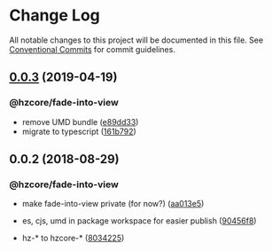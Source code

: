 # Change Log

All notable changes to this project will be documented in this file.
See [Conventional Commits](https://conventionalcommits.org) for commit guidelines.

## [0.0.3](https://github.com/hzdg/hz-core/compare/@hzcore/fade-into-view@0.0.2...@hzcore/fade-into-view@0.0.3) (2019-04-19)


### @hzcore/fade-into-view

* remove UMD bundle ([e89dd33](https://github.com/hzdg/hz-core/commit/e89dd33))
* migrate to typescript ([161b792](https://github.com/hzdg/hz-core/commit/161b792))


## 0.0.2 (2018-08-29)


### @hzcore/fade-into-view

* make fade-into-view private (for now?) ([aa013e5](https://github.com/hzdg/hz-core/commit/aa013e5))

* es, cjs, umd in package workspace for easier publish ([90456f8](https://github.com/hzdg/hz-core/commit/90456f8))
* hz-* to hzcore-* ([8034225](https://github.com/hzdg/hz-core/commit/8034225))
